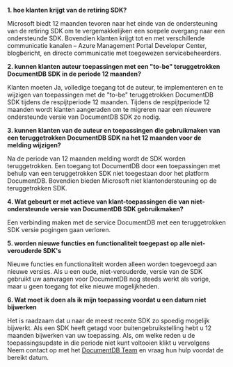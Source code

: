 **1. hoe klanten krijgt van de retiring SDK?**

Microsoft biedt 12 maanden tevoren naar het einde van de ondersteuning van de retiring SDK om te vergemakkelijken een soepele overgang naar een ondersteunde SDK. Bovendien klanten krijgt tot en met verschillende communicatie kanalen – Azure Management Portal Developer Center, blogbericht, en directe communicatie met toegewezen servicebeheerders.

**2. kunnen klanten auteur toepassingen met een "to-be" teruggetrokken DocumentDB SDK in de periode 12 maanden?** 

Klanten moeten Ja, volledige toegang tot de auteur, te implementeren en te wijzigen van toepassingen met de "to-be" teruggetrokken DocumentDB SDK tijdens de respijtperiode 12 maanden. Tijdens de respijtperiode 12 maanden wordt klanten aangeraden om te migreren naar een nieuwere ondersteunde versie van DocumentDB SDK zo nodig.

**3. kunnen klanten van de auteur en toepassingen die gebruikmaken van een teruggetrokken DocumentDB SDK na het 12 maanden voor de melding wijzigen?**

Na de periode van 12 maanden melding wordt de SDK worden teruggetrokken. Een toegang tot DocumentDB door een toepassingen met behulp van een teruggetrokken SDK niet toegestaan door het platform DocumentDB. Bovendien bieden Microsoft niet klantondersteuning op de teruggetrokken SDK.

**4. Wat gebeurt er met actieve van klant-toepassingen die van niet-ondersteunde versie van DocumentDB SDK gebruikmaken?**

Een verbinding maken met de service DocumentDB met een teruggetrokken SDK versie pogingen gaan verloren. 

**5. worden nieuwe functies en functionaliteit toegepast op alle niet-verouderde SDK's**

Nieuwe functies en functionaliteit worden alleen worden toegevoegd aan nieuwe versies. Als u een oude, niet-verouderde, versie van de SDK gebruikt uw aanvragen voor DocumentDB nog steeds werkt als vorige, maar u geen toegang tot elke nieuwe mogelijkheden.  

**6. Wat moet ik doen als ik mijn toepassing voordat u een datum niet bijwerken**

Het is raadzaam dat u naar de meest recente SDK zo spoedig mogelijk bijwerkt. Als een SDK heeft getagd voor buitengebruikstelling hebt u 12 maanden bijwerken van uw toepassing. Als, om welke reden u de toepassingsupdate in die periode niet kunt voltooien klikt u vervolgens Neem contact op met het [DocumentDB Team](mailto:askdocdb@microsoft.com) en vraag hun hulp voordat de bereikt datum.
